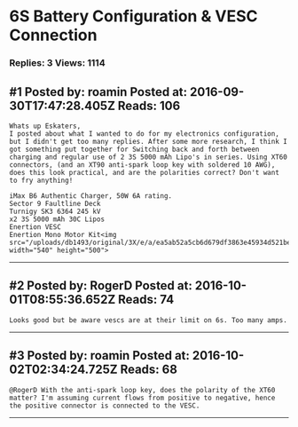 # 6S Battery Configuration &amp; VESC Connection

### Replies: 3 Views: 1114

## \#1 Posted by: roamin Posted at: 2016-09-30T17:47:28.405Z Reads: 106

```
Whats up Eskaters,
I posted about what I wanted to do for my electronics configuration, but I didn't get too many replies. After some more research, I think I got something put together for Switching back and forth between charging and regular use of 2 3S 5000 mAh Lipo's in series. Using XT60 connectors, (and an XT90 anti-spark loop key with soldered 10 AWG), does this look practical, and are the polarities correct? Don't want to fry anything!

iMax B6 Authentic Charger, 50W 6A rating.
Sector 9 Faultline Deck
Turnigy SK3 6364 245 kV
x2 3S 5000 mAh 30C Lipos
Enertion VESC
Enertion Mono Motor Kit<img src="/uploads/db1493/original/3X/e/a/ea5ab52a5cb6d679df3863e45934d521bea7c110.png" width="540" height="500">
```

---
## \#2 Posted by: RogerD Posted at: 2016-10-01T08:55:36.652Z Reads: 74

```
Looks good but be aware vescs are at their limit on 6s. Too many amps.
```

---
## \#3 Posted by: roamin Posted at: 2016-10-02T02:34:24.725Z Reads: 68

```
@RogerD With the anti-spark loop key, does the polarity of the XT60 matter? I'm assuming current flows from positive to negative, hence the positive connector is connected to the VESC.
```

---
